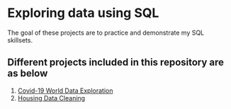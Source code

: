# Exploring data using SQL

The goal of these projects are to practice and demonstrate my SQL skillsets.

## Different projects included in this repository are as below
1. [Covid-19 World Data Exploration](https://github.com/n-lydia/SQL-Projects/blob/main/Covid19_Project.sql)
2. [Housing Data Cleaning](https://github.com/n-lydia/SQL-Projects/blob/main/Housing_Data_Cleaning.sql)

